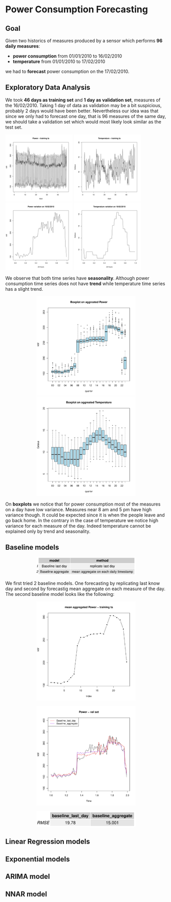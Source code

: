 # Power Consumption Forecasting

## Goal

Given two historics of measures produced by a sensor which performs **96 daily measures**:
- **power consumption** from 01/01/2010 to 16/02/2010
- **temperature** from 01/01/2010 to 17/02/2010

we had to **forecast** power consumption on the 17/02/2010.

## Exploratory Data Analysis

We took **46 days as training set** and **1 day as validation set**, measures of the 16/02/2010. Taking 1 day of data as validation may be a bit suspicious, probably 2 days would have been better. Nevertheless our idea was that since we only had to forecast one day, that is 96 measures of the same day, we should take a validation set which would most likely look similar as the test set.  

<p float="left">
  <img src="img/eda/eda_exam-1-1.jpg" width="210" />
  <img src="img/eda/eda_exam-6-1.jpg" width="210" /> 
  <img src="img/eda/eda_exam-2-1.jpg" width="210" />
  <img src="img/eda/eda_exam-7-1.jpg" width="210" /> 
</p>

We observe that both time series have **seasonality**. Although power consumption time series does not have **trend** while temperature time series has a slight trend.

<p align="center">
  <img src="img/eda/eda_exam-5-1.jpg" width="310" />
  <img src="img/eda/eda_exam-10-1.jpg" width="310" /> 
</p>

On **boxplots** we notice that for power consumption most of the measures on a day have low variance. Measures near 8 am and 5 pm have high variance though. It could be expected since it is when the people leave and go back home. In the contrary in the case of temperature we notice high variance for each measure of the day. Indeed temperature cannot be explained only by trend and seasonality. 

## Baseline models

<p align="center">
  <img src="img/baseline/baseline-1.png" width="310" />
</p>

We first tried 2 baseline models. One forecasting by replicating last know day and second by forecastig mean aggregate on each measure of the day. The second baseline model looks like the following:
<p align="center">
  <img src="img/eda/eda_exam-4-1.jpg" width="310" />
</p>

<p align="center">
  <img src="img/baseline/baseline-2.jpg" width="310" />
</p>

<p align="center">
  <img src="img/baseline/baseline-3.png" width="310" />
</p>

## Linear Regression models

## Exponential models

## ARIMA model

## NNAR model

